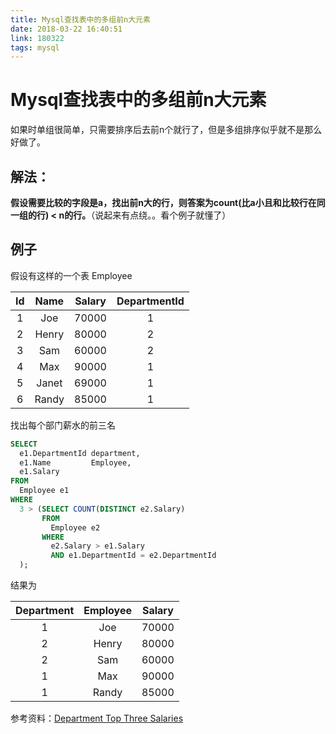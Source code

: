```yaml
---
title: Mysql查找表中的多组前n大元素
date: 2018-03-22 16:40:51
link: 180322
tags: mysql
---
```

# Mysql查找表中的多组前n大元素

如果时单组很简单，只需要排序后去前n个就行了，但是多组排序似乎就不是那么好做了。

## 解法：

**假设需要比较的字段是a，找出前n大的行，则答案为count(比a小且和比较行在同一组的行) < n的行。**（说起来有点绕。。看个例子就懂了）

## 例子

 假设有这样的一个表 Employee

| Id | Name  | Salary | DepartmentId |
|:-:|:-:|:-:|:-:|
| 1  | Joe   | 70000  | 1            |
| 2  | Henry | 80000  | 2            |
| 3  | Sam   | 60000  | 2            |
| 4  | Max   | 90000  | 1            |
| 5  | Janet | 69000  | 1            |
| 6  | Randy | 85000  | 1            |

找出每个部门薪水的前三名

```SQL
SELECT
  e1.DepartmentId department,
  e1.Name         Employee,
  e1.Salary
FROM
  Employee e1
WHERE
  3 > (SELECT COUNT(DISTINCT e2.Salary)
       FROM
         Employee e2
       WHERE
         e2.Salary > e1.Salary
         AND e1.DepartmentId = e2.DepartmentId
  );
```

结果为

| Department | Employee | Salary |
|:----------:|:--------:|:------:|
| 1          | Joe      | 70000  |
| 2          | Henry    | 80000  |
| 2          | Sam      | 60000  |
| 1          | Max      | 90000  |
| 1          | Randy    | 85000  |

参考资料：[Department Top Three Salaries](https://leetcode.com/problems/department-top-three-salaries/solution/)
